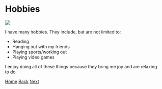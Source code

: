 <!DOCTYPE html>
<html>
<body>
  
<h1> Hobbies </h1>

<img src="https://static3.bigstockphoto.com/1/3/1/large2/131097725.jpg">

<p> I have many hobbies. They include, but are not limited to: </p>
<ul>
  <li> Reading </li>
  <li> Hanging out with my friends </li>
  <li> Playing sports/working out </li>
  <li> Playing video games </li>
</ul>
<p> I enjoy doing all of these things because they bring me joy and are relaxing to do </p>


[Home](README.md) [Back](NationalGuard.md)  [Next](Sports.md)
  </body>
  </html>
